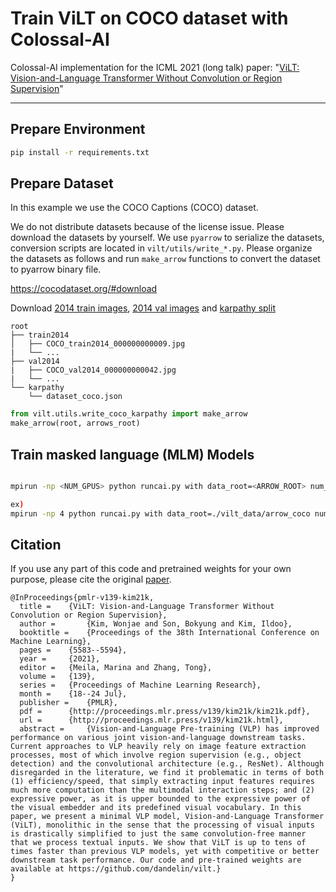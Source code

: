 # Train ViLT on COCO dataset with Colossal-AI

Colossal-AI implementation for the ICML 2021 (long talk) paper: "[ViLT: Vision-and-Language Transformer Without Convolution or Region Supervision](https://arxiv.org/abs/2102.03334)"

---
<!-- <p align="center">
  <img align="middle" src="./assets/vilt.png" alt="The main figure"/>
</p> -->



## Prepare Environment
```bash
pip install -r requirements.txt
```

## Prepare Dataset
In this example we use the COCO Captions (COCO) dataset.

We do not distribute datasets because of the license issue.
Please download the datasets by yourself.
We use `pyarrow` to serialize the datasets, conversion scripts are located in `vilt/utils/write_*.py`.
Please organize the datasets as follows and run `make_arrow` functions to convert the dataset to pyarrow binary file.


https://cocodataset.org/#download

Download [2014 train images](http://images.cocodataset.org/zips/train2014.zip), [2014 val images](http://images.cocodataset.org/zips/val2014.zip) and [karpathy split](https://cs.stanford.edu/people/karpathy/deepimagesent/caption_datasets.zip)

    root
    ├── train2014            
    │   ├── COCO_train2014_000000000009.jpg                
    |   └── ...
    ├── val2014              
    |   ├── COCO_val2014_000000000042.jpg
    |   └── ...          
    └── karpathy
        └── dataset_coco.json

```python
from vilt.utils.write_coco_karpathy import make_arrow
make_arrow(root, arrows_root)
```

## Train masked language (MLM) Models

```bash

mpirun -np <NUM_GPUS> python runcai.py with data_root=<ARROW_ROOT> num_gpus=<NUM_GPUS> num_nodes=<NUM_NODES> task_mlm_itm_s step200k per_gpu_batchsize=<BS_FITS_YOUR_GPU>

ex)
mpirun -np 4 python runcai.py with data_root=./vilt_data/arrow_coco num_gpus=1 num_nodes=1 task_mlm_itm_s step200k per_gpu_batchsize=96
```


## Citation
If you use any part of this code and pretrained weights for your own purpose, please cite the original [paper](https://arxiv.org/abs/2102.03334).
```
@InProceedings{pmlr-v139-kim21k,
  title = 	 {ViLT: Vision-and-Language Transformer Without Convolution or Region Supervision},
  author =       {Kim, Wonjae and Son, Bokyung and Kim, Ildoo},
  booktitle = 	 {Proceedings of the 38th International Conference on Machine Learning},
  pages = 	 {5583--5594},
  year = 	 {2021},
  editor = 	 {Meila, Marina and Zhang, Tong},
  volume = 	 {139},
  series = 	 {Proceedings of Machine Learning Research},
  month = 	 {18--24 Jul},
  publisher =    {PMLR},
  pdf = 	 {http://proceedings.mlr.press/v139/kim21k/kim21k.pdf},
  url = 	 {http://proceedings.mlr.press/v139/kim21k.html},
  abstract = 	 {Vision-and-Language Pre-training (VLP) has improved performance on various joint vision-and-language downstream tasks. Current approaches to VLP heavily rely on image feature extraction processes, most of which involve region supervision (e.g., object detection) and the convolutional architecture (e.g., ResNet). Although disregarded in the literature, we find it problematic in terms of both (1) efficiency/speed, that simply extracting input features requires much more computation than the multimodal interaction steps; and (2) expressive power, as it is upper bounded to the expressive power of the visual embedder and its predefined visual vocabulary. In this paper, we present a minimal VLP model, Vision-and-Language Transformer (ViLT), monolithic in the sense that the processing of visual inputs is drastically simplified to just the same convolution-free manner that we process textual inputs. We show that ViLT is up to tens of times faster than previous VLP models, yet with competitive or better downstream task performance. Our code and pre-trained weights are available at https://github.com/dandelin/vilt.}
}
```


